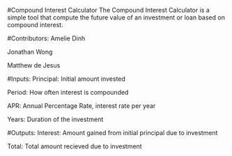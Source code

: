 #Compound Interest Calculator
The Compound Interest Calculator is a simple tool that compute the future value of an investment or loan based on compound interest.

#Contributors:
Amelie Dinh

Jonathan Wong

Matthew de Jesus

#Inputs:
Principal: Initial amount invested

Period: How often interest is compounded

APR: Annual Percentage Rate, interest rate per year

Years: Duration of the investment

#Outputs:
Interest: Amount gained from initial principal due to investment

Total: Total amount recieved due to investment
